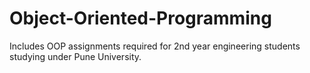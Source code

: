 # Object-Oriented-Programming
Includes OOP assignments required for 2nd year engineering students studying under Pune University.
